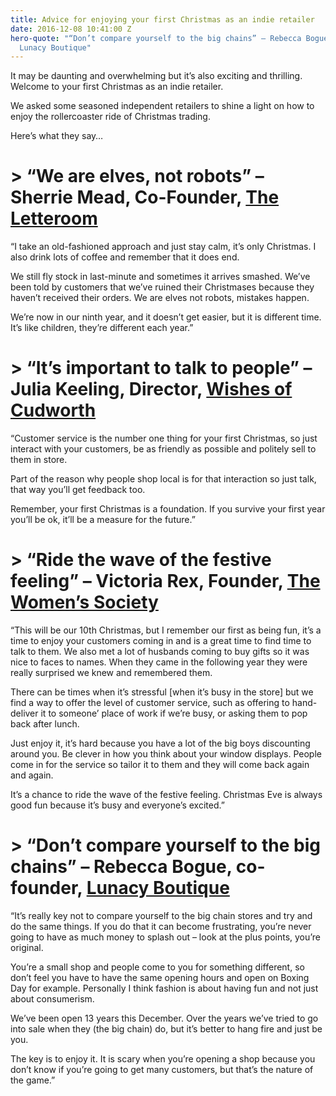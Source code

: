 ```yaml
---
title: Advice for enjoying your first Christmas as an indie retailer
date: 2016-12-08 10:41:00 Z
hero-quote: "“Don’t compare yourself to the big chains” – Rebecca Bogue, co-founder,
  Lunacy Boutique"
---
```


It may be daunting and overwhelming but it’s also exciting and thrilling. Welcome to your first Christmas as an indie retailer. 

We asked some seasoned independent retailers to shine a light on how to enjoy the rollercoaster ride of Christmas trading. 

Here’s what they say…

# > “We are elves, not robots” – Sherrie Mead, Co-Founder, [The Letteroom](https://www.theletteroom.com/) 

“I take an old-fashioned approach and just stay calm, it’s only Christmas. I also drink lots of coffee and remember that it does end. 

We still fly stock in last-minute and sometimes it arrives smashed. We’ve been told by customers that we’ve ruined their Christmases because they haven’t received their orders. We are elves not robots, mistakes happen.

We’re now in our ninth year, and it doesn’t get easier, but it is different time. It’s like children, they’re different each year.” 

# > “It’s important to talk to people” – Julia Keeling, Director, [Wishes of Cudworth](http://www.wishesofcudworth.co.uk/)

“Customer service is the number one thing for your first Christmas, so just interact with your customers, be as friendly as possible and politely sell to them in store. 

Part of the reason why people shop local is for that interaction so just talk, that way you’ll get feedback too. 

Remember, your first Christmas is a foundation. If you survive your first year you’ll be ok, it’ll be a measure for the future.” 

# > “Ride the wave of the festive feeling” –  Victoria Rex, Founder, [The Women’s Society](https://womens-society.co.uk/)

“This will be our 10th Christmas, but I remember our first as being fun, it’s a time to enjoy your customers coming in and is a great time to find time to talk to them. We also met a lot of husbands coming to buy gifts so it was nice to faces to names. When they came in the following year they were really surprised we knew and remembered them.

There can be times when it’s stressful [when it’s busy in the store] but we find a way to offer the level of customer service, such as offering to hand-deliver it to someone’ place of work if we’re busy, or asking them to pop back after lunch. 

Just enjoy it, it’s hard because you have a lot of the big boys discounting around you. Be clever in how you think about your window displays. People come in for the service so tailor it to them and they will come back again and again.

It’s a chance to ride the wave of the festive feeling. Christmas Eve is always good fun because it’s busy and everyone’s excited.”

# > “Don’t compare yourself to the big chains” – Rebecca Bogue, co-founder, [Lunacy Boutique](http://www.lunacyboutique.co.uk/) 

“It’s really key not to compare yourself to the big chain stores and try and do the same things. If you do that it can become frustrating, you’re never going to have as much money to splash out – look at the plus points, you’re original. 

You’re a small shop and people come to you for something different, so don’t feel you have to have the same opening hours and open on Boxing Day for example. Personally I think fashion is about having fun and not just about consumerism. 

We’ve been open 13 years this December. Over the years we’ve tried to go into sale when they (the big chain) do, but it’s better to hang fire and just be you.
 
The key is to enjoy it. It is scary when you’re opening a shop because you don’t know if you’re going to get many customers, but that’s the nature of the game.” 
